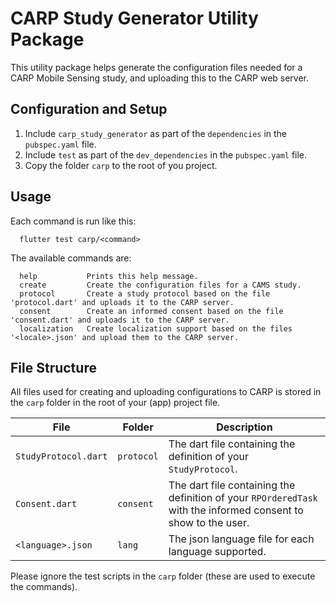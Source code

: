 # CARP Study Generator Utility Package

This utility package helps generate the configuration files needed for a CARP Mobile Sensing study, and uploading this to the CARP web server. 

## Configuration and Setup

1. Include `carp_study_generator` as part of the `dependencies` in the `pubspec.yaml` file.
1. Include `test` as part of the `dev_dependencies` in the `pubspec.yaml` file.
1. Copy the folder `carp` to the root of you project.

## Usage

Each command is run like this:

```
  flutter test carp/<command>
```

The available commands are:

```
  help           Prints this help message.
  create         Create the configuration files for a CAMS study.
  protocol       Create a study protocol based on the file 'protocol.dart' and uploads it to the CARP server.
  consent        Create an informed consent based on the file 'consent.dart' and uploads it to the CARP server.
  localization   Create localization support based on the files '<locale>.json' and upload them to the CARP server.
````

## File Structure

All files used for creating and uploading configurations to CARP is stored in the `carp` folder in the root of your (app) project file. 

| File      | Folder |   Description |
|-----------|--------|---------------|
| `StudyProtocol.dart` | `protocol` | The dart file containing the definition of your `StudyProtocol`. | 
| `Consent.dart` | `consent` | The dart file containing the definition of your `RPOrderedTask` with the informed consent to show to the user. | 
| `<language>.json` | `lang` | The json language file for each language supported. | 

Please ignore the test scripts in the `carp` folder (these are used to execute the commands).

